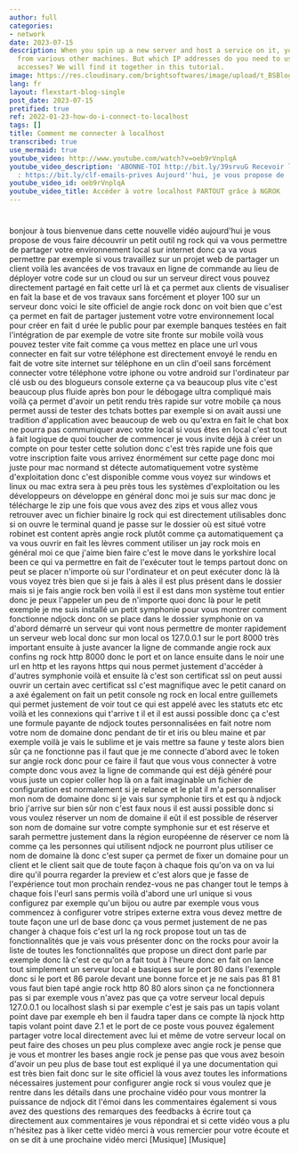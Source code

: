 ```yaml
---
author: full
categories:
- network
date: 2023-07-15
description: When you spin up a new server and host a service on it, you need to connect
  from various other machines. But which IP addresses do you need to use for these
  accesses? We will find it together in this tutorial.
image: https://res.cloudinary.com/brightsoftwares/image/upload/t_BSBlogImage/v1645797274/ehimetalor-akhere-unuabona-TvJk52iLxQA-unsplash_jmf8oa.jpg
lang: fr
layout: flexstart-blog-single
post_date: 2023-07-15
pretified: true
ref: 2022-01-23-how-do-i-connect-to-localhost
tags: []
title: Comment me connecter à localhost
transcribed: true
use_mermaid: true
youtube_video: http://www.youtube.com/watch?v=oeb9rVnplqA
youtube_video_description: 'ABONNE-TOI http://bit.ly/39srvuG Recevoir les emails privés
  : https://bit.ly/clf-emails-prives Aujourd''hui, je vous propose de ...'
youtube_video_id: oeb9rVnplqA
youtube_video_title: Accéder à votre localhost PARTOUT grâce à NGROK
---
```


# 

bonjour à tous bienvenue dans cette
nouvelle vidéo aujourd'hui je vous
propose de vous faire découvrir un petit
outil ng rock qui va vous permettre de
partager votre environnement local sur
internet donc ça va vous permettre par
exemple si vous travaillez sur un projet
web de partager un client voilà les
avancées de vos travaux en ligne de
commande au lieu de déployer votre code
sur un cloud ou sur un serveur direct
vous pouvez directement partagé en fait
cette url là et ça permet aux clients de
visualiser en fait la base et de vos
travaux sans forcément et ployer 100 sur
un serveur donc voici le site officiel
de angie rock
donc on voit bien que c'est ça permet en
fait de partager justement votre votre
environnement local pour créer en fait d
urée le public pour par exemple banques
testées en fait l'intégration de par
exemple de votre site fronte sur mobile
voilà vous pouvez tester vite fait comme
ça vous mettez en place une url vous
connecter en fait sur votre téléphone
est directement envoyé le rendu en fait
de votre site internet sur téléphone en
un clin d'oeil sans forcément connecter
votre téléphone votre iphone ou votre
android sur l'ordinateur par clé usb ou
des blogueurs console externe ça va
beaucoup plus vite c'est beaucoup plus
fluide
après bon pour le débogage ultra
compliqué mais voilà ça permet d'avoir
un petit rendu très rapide sur votre
mobile ça nous permet aussi de tester
des tchats bottes
par exemple si on avait aussi une
tradition d'application avec beaucoup de
web ou qu'extra en fait le chat box ne
pourra pas communiquer avec votre local
si vous êtes en local c'est tout à fait
logique
de quoi toucher de commencer je vous
invite déjà à créer un compte on pour
tester cette solution donc c'est très
rapide
une fois que votre inscription faite
vous arrivez énormément sur cette page
donc moi juste pour mac normand st
détecte automatiquement votre système
d'exploitation
donc c'est disponible comme vous voyez
sur windows et linux ou mac extra sera à
peu près tous les systèmes
d'exploitation ou les développeurs on
développe en général donc moi je suis
sur mac donc je télécharge
le zip une fois que vous avez des zips
et vous allez vous retrouver avec un
fichier binaire lg rock qui est
directement utilisables donc si on ouvre
le terminal quand je passe sur le
dossier où est situé votre robinet est
content après angie rock plutôt comme ça
automatiquement
ça va vous ouvrir en fait les lèvres
comment utiliser un jay rock mois en
général moi ce que j'aime bien faire
c'est le move dans le yorkshire local
been ce qui va permettre en fait de
l'exécuter tout le temps partout
donc on peut se placer n'importe où sur
l'ordinateur et on peut exécuter donc là
là vous voyez très bien que si je fais à
alès il est plus présent dans le dossier
mais si je fais angie rock ben voilà il
est il est dans mon système tout entier
donc je peux l'appeler un peu de
n'importe quoi donc là pour le petit
exemple je me suis installé un petit
symphonie pour vous montrer comment
fonctionne ndjock donc on se place dans
le dossier symphonie on va d'abord
démarré un serveur qui vont nous
permettre de monter rapidement un
serveur web local donc sur mon local os
127.0.0.1 sur le port 8000 très
important ensuite à juste avancer la
ligne de commande
angie rock aux confins ng rock http 8000
donc le port et on lance ensuite dans le
noir une url en http et les rayons https
qui nous permet justement d'accéder à
d'autres symphonie
voilà et ensuite là c'est son certificat
ssl
on peut aussi ouvrir un certain avec
certificat ssl c'est magnifique
avec le petit canard on a axé également
on fait un petit console ng rock en
local entre guillemets qui permet
justement de voir tout ce qui est appelé
avec les statuts etc etc voilà et les
connexions qui t'arrive t il et il est
aussi possible
donc ça c'est une formule payante de
ndjock toutes personnalisées en fait
notre nom votre nom de domaine
donc pendant de tir et iris ou bleu
maine et par exemple voilà je vais le
sublime et je vais mettre sa faune y
teste alors bien sûr ça ne fonctionne
pas il faut que je me connecte d'abord
avec le token sur angie rock donc pour
ce faire il faut que vous vous connecter
à votre compte donc vous avez la ligne
de commande qui est déjà généré pour
vous
juste un copier coller
hop là on a fait imaginable un fichier
de configuration est normalement si je
relance et le plat il m'a personnaliser
mon nom de domaine donc si je vais sur
symphonie tirs et est qu à ndjock brio
j'arrive sur bien sûr non c'est faux
nous il est aussi possible
donc si vous voulez réserver un nom de
domaine il eût il est possible de
réserver son nom de domaine sur votre
compte
symphonie sur et est réserve et sarah
permettre justement dans la région
européenne de réserver ce nom là comme
ça les personnes qui utilisent ndjock ne
pourront plus utiliser ce nom de domaine
là donc c'est super ça permet de fixer
un domaine pour un client et le client
sait que de toute façon à chaque fois
qu'on va on va lui dire qu'il pourra
regarder la preview et c'est alors que
je fasse de l'expérience tout mon
prochain rendez-vous ne pas changer tout
le temps à chaque fois l'eurl sans
permis voilà d'abord une url unique
si vous configurez par exemple qu'un
bijou ou autre par exemple vous vous
commencez à configurer votre stripes
externe extra vous devez mettre de toute
façon une url de base
donc ça vous permet justement de ne pas
changer à chaque fois c'est url la ng
rock propose tout un tas de
fonctionnalités que je vais vous
présenter
donc on the rocks pour avoir la liste de
toutes les fonctionnalités que propose
un direct dont parle par exemple
donc là c'est ce qu'on a fait tout à
l'heure donc en fait on lance tout
simplement un serveur local e basiques
sur le port 80
dans l'exemple donc si le port et 86
parole devant une bonne force et je ne
sais pas 81 81 vous faut bien tapé angie
rock http 80 80 alors sinon ça ne
fonctionnera pas si par exemple vous
n'avez pas que ça votre serveur local
depuis 127.0.0.1 ou localhost slash
si par exemple c'est je sais pas un
tapis volant point dave par exemple eh
ben il faudra taper dans ce compte là
njock http tapis volant point dave 2.1
et le port de ce poste vous pouvez
également partager votre local
directement avec lui et même de votre
serveur local on peut faire des choses
un peu plus complexe avec angie rock
je pense que je vous
et montrer les bases angie rock je pense
pas que vous avez besoin d'avoir un peu
plus de base tout est expliqué il ya une
documentation qui est très bien fait
donc sur le site officiel là vous avez
toutes les informations nécessaires
justement pour configurer angie rock
si vous voulez que je rentre dans les
détails dans une prochaine vidéo pour
vous montrer la puissance de ndjock dit
l'émoi dans les commentaires également
si vous avez des questions des remarques
des feedbacks à écrire tout ça
directement aux commentaires je vous
répondrai et si cette vidéo vous a plu
n'hésitez pas à liker cette vidéo merci
à vous remercier pour votre écoute et on
se dit à une prochaine vidéo merci
[Musique]
[Musique]
